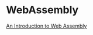 # WebAssembly

[An Introduction to Web Assembly](https://codelabs.developers.google.com/codelabs/web-assembly-intro)
